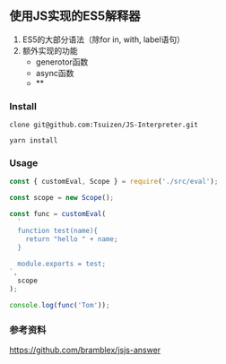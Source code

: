 ## 使用JS实现的ES5解释器
1. ES5的大部分语法（除for in, with, label语句）
2. 额外实现的功能
   - generotor函数
   - async函数
   - **

### Install
```
clone git@github.com:Tsuizen/JS-Interpreter.git
```
```
yarn install
```
### Usage
```javascript
const { customEval, Scope } = require('./src/eval');

const scope = new Scope();

const func = customEval(
  `
  function test(name){
    return "hello " + name;
  }
  
  module.exports = test;
`,
  scope
);

console.log(func('Tom'));


```
### 参考资料
https://github.com/bramblex/jsjs-answer
